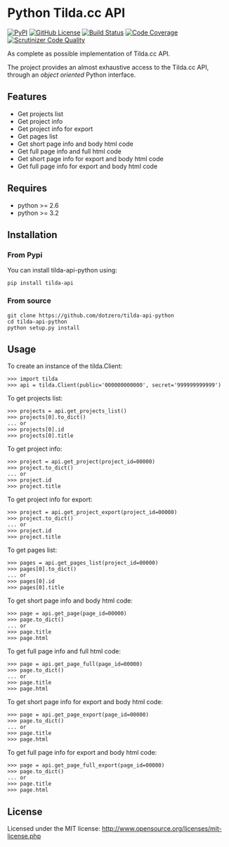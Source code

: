# Python Tilda.cc API

[![PyPI](https://img.shields.io/pypi/v/tilda-api.svg)](https://pypi.python.org/pypi/tilda-api)
[![GitHub License](https://img.shields.io/badge/license-MIT-blue.svg)](https://travis-ci.org/dotzero/tilda-api-python)
[![Build Status](https://travis-ci.org/dotzero/tilda-api-python.svg?branch=master)](https://travis-ci.org/dotzero/tilda-api-python)
[![Code Coverage](https://scrutinizer-ci.com/g/dotzero/tilda-api-python/badges/coverage.png?b=master)](https://scrutinizer-ci.com/g/dotzero/tilda-api-python/?branch=master)
[![Scrutinizer Code Quality](https://scrutinizer-ci.com/g/dotzero/tilda-api-python/badges/quality-score.png?b=master)](https://scrutinizer-ci.com/g/dotzero/tilda-api-python/?branch=master)

As complete as possible implementation of Tilda.cc API.

The project provides an almost exhaustive access to the Tilda.cc API, through an *object oriented* Python interface.

## Features

* Get projects list
* Get project info
* Get project info for export
* Get pages list
* Get short page info and body html code
* Get full page info and full html code
* Get short page info for export and body html code
* Get full page info for export and body html code

## Requires

* python >= 2.6
* python >= 3.2

## Installation

### From Pypi

You can install tilda-api-python using:

    pip install tilda-api

### From source

    git clone https://github.com/dotzero/tilda-api-python
    cd tilda-api-python
    python setup.py install

## Usage

To create an instance of the tilda.Client:

    >>> import tilda
    >>> api = tilda.Client(public='000000000000', secret='999999999999')

To get projects list:

    >>> projects = api.get_projects_list()
    >>> projects[0].to_dict()
    ... or
    >>> projects[0].id
    >>> projects[0].title

To get project info:

    >>> project = api.get_project(project_id=00000)
    >>> project.to_dict()
    ... or
    >>> project.id
    >>> project.title

To get project info for export:

    >>> project = api.get_project_export(project_id=00000)
    >>> project.to_dict()
    ... or
    >>> project.id
    >>> project.title

To get pages list:

    >>> pages = api.get_pages_list(project_id=00000)
    >>> pages[0].to_dict()
    ... or
    >>> pages[0].id
    >>> pages[0].title

To get short page info and body html code:

    >>> page = api.get_page(page_id=00000)
    >>> page.to_dict()
    ... or
    >>> page.title
    >>> page.html

To get full page info and full html code:

    >>> page = api.get_page_full(page_id=00000)
    >>> page.to_dict()
    ... or
    >>> page.title
    >>> page.html

To get short page info for export and body html code:

    >>> page = api.get_page_export(page_id=00000)
    >>> page.to_dict()
    ... or
    >>> page.title
    >>> page.html

To get full page info for export and body html code:

    >>> page = api.get_page_full_export(page_id=00000)
    >>> page.to_dict()
    ... or
    >>> page.title
    >>> page.html

## License

Licensed under the MIT license: http://www.opensource.org/licenses/mit-license.php
